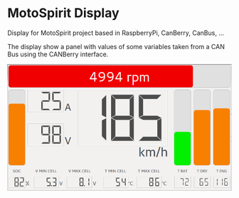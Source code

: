 # MotoSpirit Display
Display for MotoSpirit project based in RaspberryPi, CanBerry, CanBus, ...

The display show a panel with values of some variables taken from a CAN Bus using the CANBerry interface. 

![Image of MotoSpirit Display](https://raw.githubusercontent.com/jofemodo/motospirit/master/src/img/motospirit_display_01.png)
